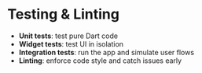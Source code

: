 # Testing & Linting

- **Unit tests**: test pure Dart code
- **Widget tests**: test UI in isolation
- **Integration tests**: run the app and simulate user flows
- **Linting**: enforce code style and catch issues early
